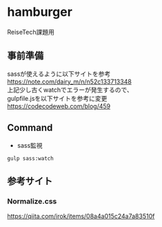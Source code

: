 # hamburger
ReiseTech課題用

## 事前準備
sassが使えるように以下サイトを参考  
https://note.com/dairy_m/n/n52c133713348  
上記少し古くwatchでエラーが発生するので、  
gulpfile.jsを以下サイトを参考に変更  
https://codecodeweb.com/blog/459  

## Command
- sass監視
```
gulp sass:watch
```

## 参考サイト
### Normalize.css
https://qiita.com/irok/items/08a4a015c24a7a83510f